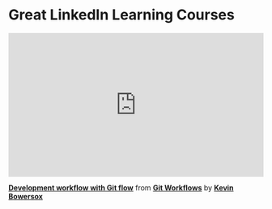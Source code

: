 <h1>Great LinkedIn Learning Courses</h1>

<div style="position:relative;height:0;padding-bottom:56.25%"><iframe width="640" height="360" src="https://www.linkedin.com/learning/embed/git-workflows/development-workflow-with-git-flow?autoplay=true&claim=AQEn8yyESYc6jgAAAYLgeNuoyKLTekhz0Rn1JMNRFuGvKdHTuaFIba6HwLohmB9wJV7jCxulxnKJk4m_Eelr8rU9-i8pwniWwppD9zpZu67PfygE2yLOoSlcQM-sJ1ttCKWLX_bj7yAbig9U9Udh0A6ChQtGAqs4d2Bbj801Ml4TUSK-vsQt9tl-VwD8QHXZRdXyreMrtmV3hQ38hxywqsVCyp9-ML_UDTdqzpDbVGIR_M4VfOtaM7S58WzuOsl88HkMA1NGhPBGR20FlNH4lMxMOaglI8uD4oI8JhZ-RKMaB3jvrmBxvd65y5AOH2wLjaLxnwL3HmDUMEjQ7zTZ65rkAb6txGkcr56aE98HE6dKapuXwvC1iFALqNtS_1q9yEAlhA9J75S045uqBjVgCD5_ng9Iw6HQnh_ur-hzUC3ymqnV_do8z6AZ34C75JldgXG1ZiLEhsPVhyyyoiPngqv7JNqQzFbA8mgZBd0I2chiIdamU1pTcOFqB-8LWGqbaCYhwHsqhR39SunZVscciOESeMDywNH4XMljWCCiovF9gKj2VazvFvID8deE-MhgRRdN2DfBLJyrokEDqeQT_JGBATBLuod-EGenTF6V_t4w0p7Id-flErllOtO2uh5Pizl6MHjpTGU2nbCidagQhUi8-hNfUxk4sL_DSxlmO8Bhg-RwtuhrX_fNsR-8Pft6dEJ2pEByHjPC3OzUvUlZRqgfcEsVu3njXTGsQkHuJOR09VbQky2SS-FxZp15oQm3RT2L7wgGD49RAAiSHKL5WEVzJN0DADYcVkclOoR5CLN2GOcWLuQ9IgqKniGzD59YUQkWpeOPMXVfckgJSb3goHxPDsWbST2tiJuvwr33zukKT6sU401QRKiTpTXiG-3Foa_WYP_HqR4LWPfXQ669q57uLkJsR9hhjHRYx4CdYT-LR2LirTZq1AoqYvqYrTAVJ_W4-ucEX5QoqtoqrI4jEuelIrD_4VBcvs46SOM0Ng_c9V08xVJCREMoahFS0E-zs0Cj0EMzhjlj5f_SUE1C3We49fTqevxpZazzTTSCpAAX-irizi6DUq3C3rx_fCunR7rgwTI7-IqhSZ_z4JS3eOVl_5xexaahI4zbmyIVtnOdeQg6sqsQvjVMkqO9REuAQJKTsrDiSG2ZU8GbGQyvdsnVIUf1YJXslOg&lipi=urn%3Ali%3Apage%3Ad_learning_content%3BVRPZYdGiRQGEnUK30Q83hw%3D%3D&licu" mozallowfullscreen="true" webkitallowfullscreen="true" allowfullscreen="true" frameborder="0" style="position:absolute;width:100%;height:100%;left:0"></iframe></div><p><strong><a href="https://www.linkedin.com/learning/git-workflows/development-workflow-with-git-flow?trk=embed_lil">Development workflow with Git flow</a></strong> from <strong><a href="https://www.linkedin.com/learning/git-workflows?trk=embed_lil">Git Workflows</a></strong> by <strong><a href="https://www.linkedin.com/learning/instructors/kevin-bowersox?trk=embed_lil">Kevin Bowersox</a></strong></p>
